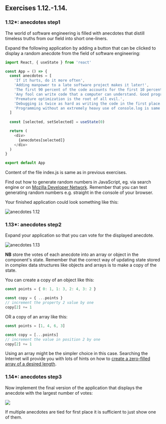 ## Exercises 1.12.-1.14.

### 1.12*: anecdotes step1

The world of software engineering is filled with anecdotes that distill timeless truths from our field into short one-liners.

Expand the following application by adding a button that can be clicked to display a random anecdote from the field of software engineering:

```javascript
import React, { useState } from 'react'

const App = () => {
  const anecdotes = [
    'If it hurts, do it more often',
    'Adding manpower to a late software project makes it later!',
    'The first 90 percent of the code accounts for the first 10 percent of the development time...The remaining 10 percent of the code accounts for the other 90 percent of the development time.',
    'Any fool can write code that a computer can understand. Good programmers write code that humans can understand.',
    'Premature optimization is the root of all evil.',
    'Debugging is twice as hard as writing the code in the first place. Therefore, if you write the code as cleverly as possible, you are, by definition, not smart enough to debug it.',
    'Programming without an extremely heavy use of console.log is same as if a doctor would refuse to use x-rays or blood tests when diagnosing patients'
  ]
   
  const [selected, setSelected] = useState(0)

  return (
    <div>
      {anecdotes[selected]}
    </div>
  )
}

export default App
```

Content of the file index.js is same as in previous exercises.

Find out how to generate random numbers in JavaScript, eg. via search engine or on [Mozilla Developer Network](https://developer.mozilla.org/en-US/). Remember that you can test generating random numbers e.g. straight in the console of your browser.

Your finished application could look something like this:

![anecdotes 1.12](https://fullstackopen.com/static/8577fa00fc4d946e2322de9b2707c89c/5a190/18a.png)

### 1.13*: anecdotes step2

Expand your application so that you can vote for the displayed anecdote.

![anecdotes 1.13](https://fullstackopen.com/static/06f95cb43a18bd6429174200a8d17cff/5a190/19a.png)

**NB** store the votes of each anecdote into an array or object in the component's state. Remember that the correct way of updating state stored in complex data structures like objects and arrays is to make a copy of the state.

You can create a copy of an object like this:

```javascript
const points = { 0: 1, 1: 3, 2: 4, 3: 2 }

const copy = { ...points }
// increment the property 2 value by one
copy[2] += 1  
```

OR a copy of an array like this:

```javascript
const points = [1, 4, 6, 3]

const copy = [...points]
// increment the value in position 2 by one
copy[2] += 1  
```

Using an array might be the simpler choice in this case. Searching the Internet will provide you with lots of hints on how to [create a zero-filled array of a desired length](https://stackoverflow.com/questions/20222501/how-to-create-a-zero-filled-javascript-array-of-arbitrary-length/22209781).

### 1.14*: anecdotes step3

Now implement the final version of the application that displays the anecdote with the largest number of votes:

![](https://fullstackopen.com/static/3e8638efbbbbcabac7bb79466ab3a5f6/5a190/20a.png)

If multiple anecdotes are tied for first place it is sufficient to just show one of them.